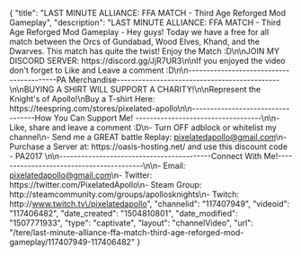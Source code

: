 {
    "title": "LAST MINUTE ALLIANCE: FFA MATCH - Third Age Reforged Mod Gameplay",
    "description": "LAST MINUTE ALLIANCE: FFA MATCH - Third Age Reforged Mod Gameplay - Hey guys! Today we have a free for all match between the Orcs of Gundabad, Wood Elves, Khand, and the Dwarves. This match has quite the twist! Enjoy the Match :D\n\nJOIN MY DISCORD SERVER: https:\/\/discord.gg\/JjR7UR3\n\nIf you enjoyed the video don't forget to Like and Leave a comment :D\n\n-----------------------------------------PA Merchandise---------------------------------------------\n\nBUYING A SHIRT WILL SUPPORT A CHARITY!\n\nRepresent the Knight's of Apollo!\nBuy a T-shirt Here: https:\/\/teespring.com\/stores\/pixelated-apollo\n\n----------------------------------How You Can Support Me! -----------------------------------\n\n- Like, share and leave a comment :D\n- Turn OFF adblock or whitelist my channel\n- Send me a GREAT battle Replay: pixelatedapollo@gmail.com\n- Purchase a Server at: https:\/\/oasis-hosting.net\/ and use this discount code - PA2017 \n\n------------------------------------------Connect With Me!-----------------------------------------\n\n- Email: pixelatedapollo@gmail.com\n- Twitter: https:\/\/twitter.com\/PixelatedApollo\n- Steam Group:  http:\/\/steamcommunity.com\/groups\/apollosknights\n- Twitch: http:\/\/www.twitch.tv\/pixelatedapollo",
    "channelid": "117407949",
    "videoid": "117406482",
    "date_created": "1504810801",
    "date_modified": "1507771933",
    "type": "captivate",
    "layout": "channelVideo",
    "url": "\/tere\/last-minute-alliance-ffa-match-third-age-reforged-mod-gameplay\/117407949-117406482"
}